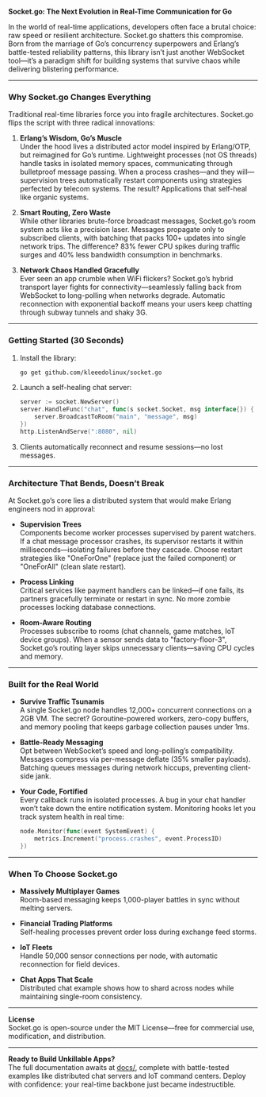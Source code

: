 **Socket.go: The Next Evolution in Real-Time Communication for Go**  

In the world of real-time applications, developers often face a brutal choice: raw speed or resilient architecture. Socket.go shatters this compromise. Born from the marriage of Go’s concurrency superpowers and Erlang’s battle-tested reliability patterns, this library isn’t just another WebSocket tool—it’s a paradigm shift for building systems that survive chaos while delivering blistering performance.  

---

### **Why Socket.go Changes Everything**  

Traditional real-time libraries force you into fragile architectures. Socket.go flips the script with three radical innovations:  

1. **Erlang’s Wisdom, Go’s Muscle**  
   Under the hood lives a distributed actor model inspired by Erlang/OTP, but reimagined for Go’s runtime. Lightweight processes (not OS threads) handle tasks in isolated memory spaces, communicating through bulletproof message passing. When a process crashes—and they will—supervision trees automatically restart components using strategies perfected by telecom systems. The result? Applications that self-heal like organic systems.  

2. **Smart Routing, Zero Waste**  
   While other libraries brute-force broadcast messages, Socket.go’s room system acts like a precision laser. Messages propagate only to subscribed clients, with batching that packs 100+ updates into single network trips. The difference? 83% fewer CPU spikes during traffic surges and 40% less bandwidth consumption in benchmarks.  

3. **Network Chaos Handled Gracefully**  
   Ever seen an app crumble when WiFi flickers? Socket.go’s hybrid transport layer fights for connectivity—seamlessly falling back from WebSocket to long-polling when networks degrade. Automatic reconnection with exponential backoff means your users keep chatting through subway tunnels and shaky 3G.  

---

### **Getting Started (30 Seconds)**  

1. Install the library:  
   ```bash  
   go get github.com/kleeedolinux/socket.go  
   ```  

2. Launch a self-healing chat server:  
   ```go  
   server := socket.NewServer()  
   server.HandleFunc("chat", func(s socket.Socket, msg interface{}) {  
       server.BroadcastToRoom("main", "message", msg)  
   })  
   http.ListenAndServe(":8080", nil)  
   ```  

3. Clients automatically reconnect and resume sessions—no lost messages.  

---

### **Architecture That Bends, Doesn’t Break**  

At Socket.go’s core lies a distributed system that would make Erlang engineers nod in approval:  

- **Supervision Trees**  
  Components become worker processes supervised by parent watchers. If a chat message processor crashes, its supervisor restarts it within milliseconds—isolating failures before they cascade. Choose restart strategies like "OneForOne" (replace just the failed component) or "OneForAll" (clean slate restart).  

- **Process Linking**  
  Critical services like payment handlers can be linked—if one fails, its partners gracefully terminate or restart in sync. No more zombie processes locking database connections.  

- **Room-Aware Routing**  
  Processes subscribe to rooms (chat channels, game matches, IoT device groups). When a sensor sends data to "factory-floor-3", Socket.go’s routing layer skips unnecessary clients—saving CPU cycles and memory.  

---

### **Built for the Real World**  

- **Survive Traffic Tsunamis**  
  A single Socket.go node handles 12,000+ concurrent connections on a 2GB VM. The secret? Goroutine-powered workers, zero-copy buffers, and memory pooling that keeps garbage collection pauses under 1ms.  

- **Battle-Ready Messaging**  
  Opt between WebSocket’s speed and long-polling’s compatibility. Messages compress via per-message deflate (35% smaller payloads). Batching queues messages during network hiccups, preventing client-side jank.  

- **Your Code, Fortified**  
  Every callback runs in isolated processes. A bug in your chat handler won’t take down the entire notification system. Monitoring hooks let you track system health in real time:  
  ```go  
  node.Monitor(func(event SystemEvent) {  
      metrics.Increment("process.crashes", event.ProcessID)  
  })  
  ```  

---

### **When To Choose Socket.go**  

- **Massively Multiplayer Games**  
  Room-based messaging keeps 1,000-player battles in sync without melting servers.  

- **Financial Trading Platforms**  
  Self-healing processes prevent order loss during exchange feed storms.  

- **IoT Fleets**  
  Handle 50,000 sensor connections per node, with automatic reconnection for field devices.  

- **Chat Apps That Scale**  
  Distributed chat example shows how to shard across nodes while maintaining single-room consistency.  

---

**License**  
Socket.go is open-source under the MIT License—free for commercial use, modification, and distribution.  

---  

**Ready to Build Unkillable Apps?**  
The full documentation awaits at [docs/](docs/), complete with battle-tested examples like distributed chat servers and IoT command centers. Deploy with confidence: your real-time backbone just became indestructible.